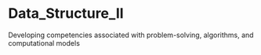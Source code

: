 # Data_Structure_II
Developing competencies associated with problem-solving, algorithms, and computational models
